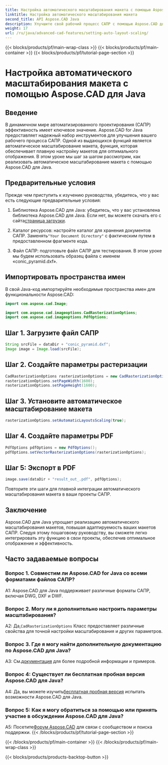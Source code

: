 ```yaml
---
title: Настройка автоматического масштабирования макета с помощью Aspose.CAD для Java
linktitle: Настройка автоматического масштабирования макета
second_title: API Aspose.CAD Java
description: Улучшите свой рабочий процесс САПР с помощью Aspose.CAD для Java. В этом пошаговом руководстве представлено автоматическое масштабирование макета, обеспечивающее оптимальное отображение и эффективность. Загрузите библиотеку, следуйте инструкциям и произведите революцию в своих проектах САПР.
weight: 17
url: /ru/java/advanced-cad-features/setting-auto-layout-scaling/
---
```


{{< blocks/products/pf/main-wrap-class >}}
{{< blocks/products/pf/main-container >}}
{{< blocks/products/pf/tutorial-page-section >}}

# Настройка автоматического масштабирования макета с помощью Aspose.CAD для Java

## Введение

В динамичном мире автоматизированного проектирования (САПР) эффективность имеет ключевое значение. Aspose.CAD for Java предоставляет надежный набор инструментов для улучшения вашего рабочего процесса САПР. Одной из выдающихся функций является автоматическое масштабирование макета, функция, которая обеспечивает плавную настройку макетов для оптимального отображения. В этом уроке мы шаг за шагом рассмотрим, как реализовать автоматическое масштабирование макета с помощью Aspose.CAD для Java.

## Предварительные условия

Прежде чем приступить к изучению руководства, убедитесь, что у вас есть следующие предварительные условия:

1.  Библиотека Aspose.CAD для Java: убедитесь, что у вас установлена библиотека Aspose.CAD для Java. Если нет, вы можете скачать его с сайта[страница загрузки](https://releases.aspose.com/cad/java/).

2.  Каталог ресурсов: настройте каталог для хранения документов САПР. Заменять`"Your Document Directory"` с фактическим путем в предоставленном фрагменте кода.

3. Файл САПР: подготовьте файл САПР для тестирования. В этом уроке мы будем использовать образец файла с именем «conic_pyramid.dxf».

## Импортировать пространства имен

В свой Java-код импортируйте необходимые пространства имен для функциональности Aspose.CAD:

```java
import com.aspose.cad.Image;

import com.aspose.cad.imageoptions.CadRasterizationOptions;
import com.aspose.cad.imageoptions.PdfOptions;
```

## Шаг 1. Загрузите файл САПР

```java
String srcFile = dataDir + "conic_pyramid.dxf";
Image image = Image.load(srcFile);
```

## Шаг 2. Создайте параметры растеризации

```java
CadRasterizationOptions rasterizationOptions = new CadRasterizationOptions();
rasterizationOptions.setPageWidth(1600);
rasterizationOptions.setPageHeight(1600);
```

## Шаг 3. Установите автоматическое масштабирование макета

```java
rasterizationOptions.setAutomaticLayoutsScaling(true);
```

## Шаг 4. Создайте параметры PDF

```java
PdfOptions pdfOptions = new PdfOptions();
pdfOptions.setVectorRasterizationOptions(rasterizationOptions);
```

## Шаг 5: Экспорт в PDF

```java
image.save(dataDir + "result_out_.pdf", pdfOptions);
```

Повторите эти шаги для плавной интеграции автоматического масштабирования макета в ваши проекты САПР.

## Заключение

Aspose.CAD для Java упрощает реализацию автоматического масштабирования макетов, повышая адаптируемость ваших макетов САПР. Следуя этому пошаговому руководству, вы сможете легко интегрировать эту функцию в свои проекты, обеспечив оптимальное отображение и эффективность.

## Часто задаваемые вопросы

### Вопрос 1. Совместим ли Aspose.CAD for Java со всеми форматами файлов САПР?

A1: Aspose.CAD для Java поддерживает различные форматы САПР, включая DWG, DXF и DWF.

### Вопрос 2. Могу ли я дополнительно настроить параметры масштабирования?

 А2: Да,`CadRasterizationOptions` Класс предоставляет различные свойства для точной настройки масштабирования и других параметров.

### Вопрос 3. Где я могу найти дополнительную документацию по Aspose.CAD для Java?

 A3: См.[документация](https://reference.aspose.com/cad/java/) для более подробной информации и примеров.

### Вопрос 4: Существует ли бесплатная пробная версия Aspose.CAD для Java?

 A4: Да, вы можете изучить[бесплатная пробная версия](https://releases.aspose.com/) испытать возможности Aspose.CAD для Java.

### Вопрос 5: Как я могу обратиться за помощью или принять участие в обсуждении Aspose.CAD для Java?

A5: Посетите[Форум Aspose.CAD](https://forum.aspose.com/c/cad/19) для связи с сообществом и поиска поддержки.
{{< /blocks/products/pf/tutorial-page-section >}}

{{< /blocks/products/pf/main-container >}}
{{< /blocks/products/pf/main-wrap-class >}}

{{< blocks/products/products-backtop-button >}}
